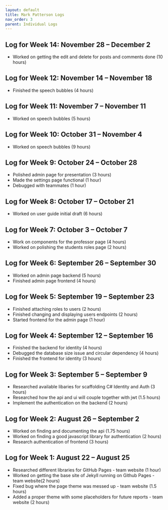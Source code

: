 ```yaml
---
layout: default
title: Mark Patterson Logs
nav_order: 3
parent: Individual Logs
---
```

## Log for Week 14:  November 28 – December 2
- Worked on getting the edit and delete for posts and comments done (10 hours)
## Log for Week 12:  November 14 – November 18
- Finished the speech bubbles (4 hours)
## Log for Week 11:  November 7 – November 11
- Worked on speech bubbles (5 hours)
## Log for Week 10:  October 31 – November 4
- Worked on speech bubbles (9 hours)
## Log for Week 9:  October 24 – October 28
- Polished admin page for presentation (3 hours)
- Made the settings page functional (1 hour)
- Debugged with teammates (1 hour)
## Log for Week 8:  October 17 – October 21
- Worked on user guide initial draft (6 hours)
## Log for Week 7:  October 3 – October 7
- Work on components for the professor page (4 hours)
- Worked on polishing the students roles page (2 hours)
## Log for Week 6:  September 26 – September 30
 - Worked on admin page backend (5 hours)
 - Finished admin page frontend (4 hours)
## Log for Week 5:  September 19 – September 23
 - Finished attaching roles to users (2 hours)
 - Finished changing and displaying users endpoints (2 hours)
 - Started frontend for the admin page (1 hour)
## Log for Week 4:  September 12 – September 16
 - Finished the backend for identity (4 hours)
 - Debugged the database size issue and circular dependency (4 hours)
 - Finished the frontend for identity (3 hours)
## Log for Week 3:  September 5 – September 9
 - Researched available libaries for scaffolding C# Identity and Auth (3 hours)
 - Researched how the api and ui will couple together with jwt (1.5 hours)
 - Implement the authentication on the backend (2 hours)
## Log for Week 2:  August 26 – September 2
 - Worked on finding and documenting the api (1.75 hours)
 - Worked on finding a good javascript library for authentication (2 hours)
 - Research authentication of frontend (3 hours)
## Log for Week 1:  August 22 – August 25
 - Researched different libraries for GitHub Pages - team website (1 hour)
 - Worked on getting the base site of Jekyll running on Github Pages - team website(2 hours)
 - Fixed bug where the page theme was messed up - team website  (1.5 hours)
 - Added a proper theme with some placeholders for future reports - team website  (2 hours)